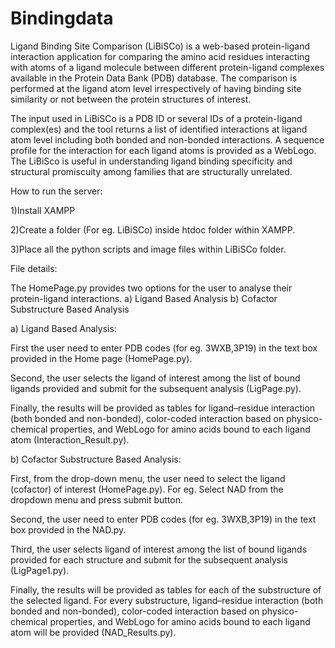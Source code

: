 # Bindingdata
Ligand Binding Site Comparison (LiBiSCo) is a web-based protein-ligand interaction application for comparing the amino acid residues interacting with atoms of a ligand molecule between different protein-ligand complexes available in the Protein Data Bank (PDB) database. The comparison is performed at the ligand atom level irrespectively of having binding site similarity or not between the protein structures of interest.

The input used in LiBiSCo is a PDB ID or several IDs of a protein-ligand complex(es) and the tool returns a list of identified interactions at ligand atom level including both bonded and non-bonded interactions. A sequence profile for the interaction for each ligand atoms is provided as a WebLogo. The LiBiSco is useful in understanding ligand binding specificity and structural promiscuity among families that are structurally unrelated. 

How to run the server:

1)Install XAMPP

2)Create a folder (For eg. LiBiSCo) inside htdoc folder within XAMPP.

3)Place all the python scripts and image files within LiBiSCo folder.


File details:

The HomePage.py provides two options for the user to analyse their protein-ligand interactions.
	a) Ligand Based Analysis
        b) Cofactor Substructure Based Analysis

a) Ligand Based Analysis:

First the user need to enter PDB codes (for eg. 3WXB,3P19) in the text box provided in the Home page (HomePage.py).  

Second, the user selects the ligand of interest among the list of bound ligands provided and submit for the subsequent analysis (LigPage.py). 

Finally, the results will be provided as tables for ligand–residue interaction (both bonded and non-bonded), color-coded interaction based on physico-chemical properties, and WebLogo for amino acids bound to each ligand atom (Interaction_Result.py).


b) Cofactor Substructure Based Analysis:

First, from the drop-down menu, the user need to select the ligand (cofactor) of interest (HomePage.py). For eg. Select NAD from the dropdown menu and press submit button.

Second, the user need to enter PDB codes (for eg. 3WXB,3P19) in the text box provided in the NAD.py.

Third, the user selects ligand of interest among the list of bound ligands provided for each structure and submit for the subsequent analysis (LigPage1.py).

Finally, the results will be provided as tables for each of the substructure of the selected ligand. For every substructure, ligand–residue interaction (both bonded and non-bonded), color-coded interaction based on physico-chemical properties, and WebLogo for amino acids bound to each ligand atom will be provided (NAD_Results.py).
